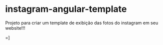 # instagram-angular-template

Projeto para criar um template de exibição das fotos do instagram em seu website!!!

=]